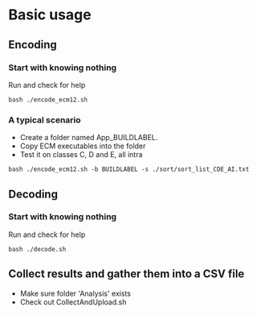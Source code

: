 # Basic usage

## Encoding

### Start with knowing nothing
Run and check for help
```
bash ./encode_ecm12.sh
```

### A typical scenario
* Create a folder named App_BUILDLABEL.
* Copy ECM executables into the folder
* Test it on classes C, D and E, all intra
```
bash ./encode_ecm12.sh -b BUILDLABEL -s ./sort/sort_list_CDE_AI.txt
```

## Decoding

### Start with knowing nothing
Run and check for help
```
bash ./decode.sh
```

## Collect results and gather them into a CSV file
* Make sure folder 'Analysis' exists
* Check out CollectAndUpload.sh
